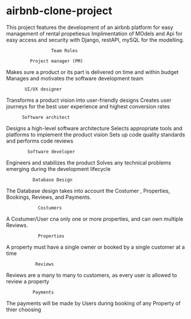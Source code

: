 
# airbnb-clone-project
This project features the development of an airbnb platform for easy management of rental propetiesus
Implimentation of MOdels and Api for easy access and security with Django, restAPI, mySQL for the modelling.

                     Team Roles
                     
             Project manager (PM)
Makes sure a product or its part is delivered on time and within budget
Manages and motivates the software development team 

           UI/UX designer
Transforms a product vision into user-friendly designs
Creates user journeys for the best user experience and highest conversion rates

          Software architect
Designs a high-level software architecture
Selects appropriate tools and platforms to implement the product vision
Sets up code quality standards and performs code reviews

            Software developer
Engineers and stabilizes the product
Solves any technical problems emerging during the development lifecycle

              Database Design
  The Database design takes into account the Costumer , Properties, Bookings, Reviews, and Payments.
  
                Costumers
A Costumer/User cna only one or more properties, and can own multiple Reviews.

                Properties
A property must have a single owner or booked by a single customer at a time

               Reviews
  Reviews are a many to many to customers, as every user is allowed to review a property 
  
              Payments
The payments will be made  by Users during booking of any Property of thier choosing
          
   
